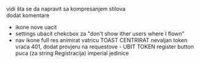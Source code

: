 vidi šta se da napravit sa kompresanjem stilova <br>
dodat komentare <br>
- ikone nove uacit
- settings ubacit chekcbox za "don't show ither users where I flown"
- nav ikone full res
animirat vatricu
TOAST CENTRIRAT
nevaljan token vraća 401, dodat provjeru na requestove - UBIT TOKEN
register button puca (za string Registracija)
imperial jedinice